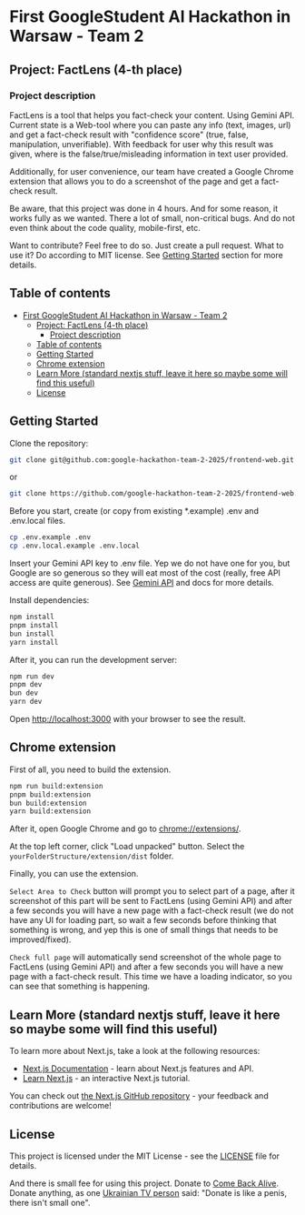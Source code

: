 # First GoogleStudent AI Hackathon in Warsaw - Team 2

## Project: FactLens (4-th place)

### Project description

FactLens is a tool that helps you fact-check your content. Using Gemini API. Current state is a Web-tool where you can paste any info (text, images, url) and get a fact-check result with "confidence score" (true, false, manipulation, unverifiable). With feedback for user why this result was given, where is the false/true/misleading information in text user provided.

Additionally, for user convenience, our team have created a Google Chrome extension that allows you to do a screenshot of the page and get a fact-check result.

Be aware, that this project was done in 4 hours. And for some reason, it works fully as we wanted. There a lot of small, non-critical bugs. And do not even think about the code quality, mobile-first, etc.

Want to contribute? Feel free to do so. Just create a pull request.
What to use it? Do according to MIT license.
See [Getting Started](#getting-started) section for more details.

## Table of contents

- [First GoogleStudent AI Hackathon in Warsaw - Team 2](#first-googlestudent-ai-hackathon-in-warsaw---team-2)
  - [Project: FactLens (4-th place)](#project-factlens-4-th-place)
    - [Project description](#project-description)
  - [Table of contents](#table-of-contents)
  - [Getting Started](#getting-started)
  - [Chrome extension](#chrome-extension)
  - [Learn More (standard nextjs stuff, leave it here so maybe some will find this useful)](#learn-more-standard-nextjs-stuff-leave-it-here-so-maybe-some-will-find-this-useful)
  - [License](#license)

## Getting Started

Clone the repository:

```bash
git clone git@github.com:google-hackathon-team-2-2025/frontend-web.git
```

or

```bash
git clone https://github.com/google-hackathon-team-2-2025/frontend-web.git
```

Before you start, create (or copy from existing \*.example) .env and .env.local files.

```bash
cp .env.example .env
cp .env.local.example .env.local
```

Insert your Gemini API key to .env file. Yep we do not have one for you, but Google are so generous so they will eat most of the cost (really, free API access are quite generous). See [Gemini API](https://aistudio.google.com) and docs for more details.

Install dependencies:

```bash
npm install
pnpm install
bun install
yarn install
```

After it, you can run the development server:

```bash
npm run dev
pnpm dev
bun dev
yarn dev
```

Open [http://localhost:3000](http://localhost:3000) with your browser to see the result.

## Chrome extension

First of all, you need to build the extension.

```bash
npm run build:extension
pnpm build:extension
bun build:extension
yarn build:extension
```

After it, open Google Chrome and go to [chrome://extensions/](chrome://extensions/).

At the top left corner, click "Load unpacked" button. Select the `yourFolderStructure/extension/dist` folder.

Finally, you can use the extension.

`Select Area to Check` button will prompt you to select part of a page, after it screenshot of this part will be sent to FactLens (using Gemini API) and after a few seconds you will have a new page with a fact-check result (we do not have any UI for loading part, so wait a few seconds before thinking that something is wrong, and yep this is one of small things that needs to be improved/fixed).

`Check full page` will automatically send screenshot of the whole page to FactLens (using Gemini API) and after a few seconds you will have a new page with a fact-check result. This time we have a loading indicator, so you can see that something is happening.

## Learn More (standard nextjs stuff, leave it here so maybe some will find this useful)

To learn more about Next.js, take a look at the following resources:

- [Next.js Documentation](https://nextjs.org/docs) - learn about Next.js features and API.
- [Learn Next.js](https://nextjs.org/learn) - an interactive Next.js tutorial.

You can check out [the Next.js GitHub repository](https://github.com/vercel/next.js) - your feedback and contributions are welcome!

## License

This project is licensed under the MIT License - see the [LICENSE](LICENSE) file for details.

And there is small fee for using this project. Donate to [Come Back Alive](https://savelife.in.ua/en/donate-en/). Donate anything, as one [Ukrainian TV person](https://twitter.com/max_shcherbyna) said: "Donate is like a penis, there isn't small one".
